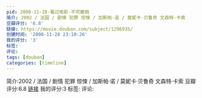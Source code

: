 ```yaml
---
pid: 2008-11-28-看过电影-不可撤销
简介: 2002 / 法国 / 剧情 犯罪 惊悚 / 加斯帕·诺 / 莫妮卡·贝鲁奇 文森特·卡索
豆瓣评分: '6.8'
链接: https://movie.douban.com/subject/1296935/
创建时间: '2008-11-28 23:10:26'
我的评分: '3'
标签:
评论:
tags: [douban]
categories: [timeline]
---
```

简介:2002 / 法国 / 剧情 犯罪 惊悚 / 加斯帕·诺 / 莫妮卡·贝鲁奇 文森特·卡索
豆瓣评分:6.8
[链接](https://movie.douban.com/subject/1296935/)
我的评分:3
标签:
评论:

